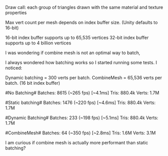 Draw call: each group of triangles drawn with the same material and texture properties

Max vert count per mesh depends on index buffer size. (Unity defaults to 16-bit)

16-bit index buffer supports up to 65,535 vertices
32-bit index buffer supports up to 4 billion vertices



I was wondering if combine mesh is not an optimal way to batch,

I always wondered how batching works so I started running some tests.
I noticed: 

Dynamic batching = 300 verts per batch.
CombineMesh = 65,536 verts per batch. (16 bit index buffer)

#No Batching#
Batches: 8615 (~265 fps) [~4.1ms]
Tris: 880.4k
Verts: 1.7M

#Static batching#
Batches: 1476 (~220 fps) [~4.6ms]
Tris: 880.4k
Verts: 1.7M

#Dynamic Batching#
Batches: 233 (~198 fps) [~5.1ms]
Tris: 880.4k
Verts: 1.7M

#CombineMesh#
Batches: 64 (~350 fps) [~2.8ms]
Tris: 1.6M
Verts: 3.1M


I am curious if combine mesh is actually more performant than static batching?
